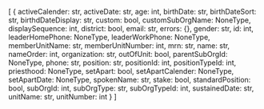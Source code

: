 [
  {
    activeCalender: str,
    activeDate: str,
    age: int,
    birthDate: str,
    birthDateSort: str,
    birthdDateDisplay: str,
    custom: bool,
    customSubOrgName: NoneType,
    displaySequence: int,
    district: bool,
    email: str,
    errors: {},
    gender: str,
    id: int,
    leaderHomePhone: NoneType,
    leaderWorkPhone: NoneType,
    memberUnitName: str,
    memberUnitNumber: int,
    mrn: str,
    name: str,
    nameOrder: int,
    organization: str,
    outOfUnit: bool,
    parentSubOrgId: NoneType,
    phone: str,
    position: str,
    positionId: int,
    positionTypeId: int,
    priesthood: NoneType,
    setApart: bool,
    setApartCalender: NoneType,
    setApartDate: NoneType,
    spokenName: str,
    stake: bool,
    standardPosition: bool,
    subOrgId: int,
    subOrgType: str,
    subOrgTypeId: int,
    sustainedDate: str,
    unitName: str,
    unitNumber: int
  }
]